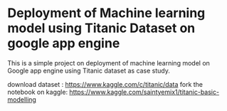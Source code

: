 # Deployment of Machine learning model using Titanic Dataset on google app engine

This is a simple project on deployment of machine learning model on 
Google app engine using Titanic dataset as case study. 


download dataset : https://www.kaggle.com/c/titanic/data
fork the notebook on kaggle: https://www.kaggle.com/saintyemix1/titanic-basic-modelling
